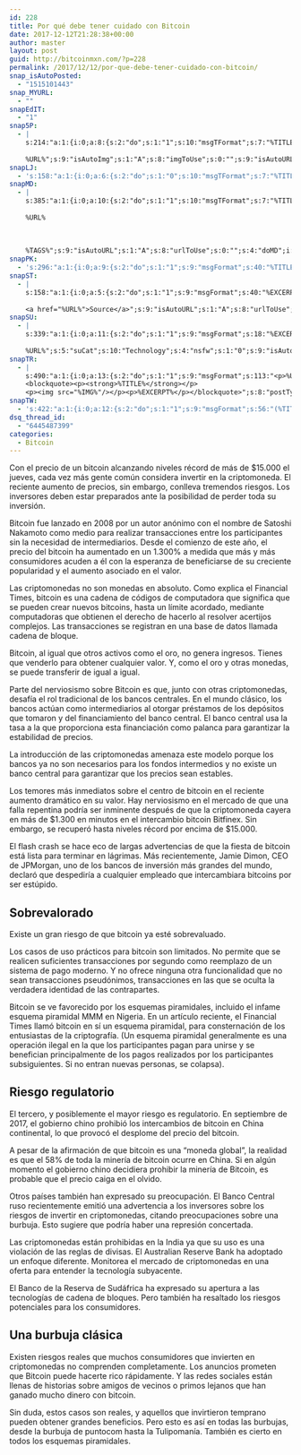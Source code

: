 ```yaml
---
id: 228
title: Por qué debe tener cuidado con Bitcoin
date: 2017-12-12T21:28:38+00:00
author: master
layout: post
guid: http://bitcoinmxn.com/?p=228
permalink: /2017/12/12/por-que-debe-tener-cuidado-con-bitcoin/
snap_isAutoPosted:
  - "1515101443"
snap_MYURL:
  - ""
snapEdIT:
  - "1"
snap5P:
  - |
    s:214:"a:1:{i:0;a:8:{s:2:"do";s:1:"1";s:10:"msgTFormat";s:7:"%TITLE%";s:9:"msgFormat";s:18:"%EXCERPT%
    
    %URL%";s:9:"isAutoImg";s:1:"A";s:8:"imgToUse";s:0:"";s:9:"isAutoURL";s:1:"A";s:8:"urlToUse";s:0:"";s:4:"do5P";i:0;}}";
snapLJ:
  - 's:158:"a:1:{i:0;a:6:{s:2:"do";s:1:"0";s:10:"msgTFormat";s:7:"%TITLE%";s:9:"msgFormat";s:9:"%EXCERPT%";s:9:"isAutoURL";s:1:"A";s:8:"urlToUse";s:0:"";s:4:"doLJ";i:0;}}";'
snapMD:
  - |
    s:385:"a:1:{i:0;a:10:{s:2:"do";s:1:"1";s:10:"msgTFormat";s:7:"%TITLE%";s:9:"msgFormat";s:32:"%EXCERPT%
    
    %URL%
    
    
    
    %TAGS%";s:9:"isAutoURL";s:1:"A";s:8:"urlToUse";s:0:"";s:4:"doMD";i:0;s:8:"isPosted";s:1:"1";s:4:"pgID";s:12:"2806f0bffb7e";s:7:"postURL";s:87:"https://medium.com/@BitcoinMXN/por-qu%C3%A9-debe-tener-cuidado-con-bitcoin-2806f0bffb7e";s:5:"pDate";s:19:"2018-01-04 21:30:16";}}";
snapPK:
  - 's:296:"a:1:{i:0;a:9:{s:2:"do";s:1:"1";s:9:"msgFormat";s:40:"%TITLE% - %URL% #bitcoin #mexico #crypto";s:9:"isAutoURL";s:1:"A";s:8:"urlToUse";s:0:"";s:4:"doPK";i:0;s:8:"isPosted";s:1:"1";s:4:"pgID";i:1365467360;s:7:"postURL";s:30:"https://www.plurk.com/p/mkypcw";s:5:"pDate";s:19:"2018-01-04 21:30:20";}}";'
snapST:
  - |
    s:158:"a:1:{i:0;a:5:{s:2:"do";s:1:"1";s:9:"msgFormat";s:40:"%EXCERPT%
    
    <a href="%URL%">Source</a>";s:9:"isAutoURL";s:1:"A";s:8:"urlToUse";s:0:"";s:4:"doST";i:0;}}";
snapSU:
  - |
    s:339:"a:1:{i:0;a:11:{s:2:"do";s:1:"1";s:9:"msgFormat";s:18:"%EXCERPT%
    
    %URL%";s:5:"suCat";s:10:"Technology";s:4:"nsfw";s:1:"0";s:9:"isAutoURL";s:1:"A";s:8:"urlToUse";s:0:"";s:4:"doSU";i:0;s:8:"isPosted";s:1:"1";s:4:"pgID";s:6:"22X7cS";s:7:"postURL";s:45:"http://www.stumbleupon.com/su/22X7cS/comments";s:5:"pDate";s:19:"2018-01-04 21:30:40";}}";
snapTR:
  - |
    s:490:"a:1:{i:0;a:13:{s:2:"do";s:1:"1";s:9:"msgFormat";s:113:"<p>%URL%</p>
    <blockquote><p><strong>%TITLE%</strong></p>
    <p><img src="%IMG%"/></p><p>%EXCERPT%</p></blockquote>";s:8:"postType";s:1:"T";s:10:"msgTFormat";s:7:"%TITLE%";s:9:"isAutoImg";s:1:"A";s:8:"imgToUse";s:0:"";s:9:"isAutoURL";s:1:"A";s:8:"urlToUse";s:0:"";s:4:"doTR";i:0;s:8:"isPosted";s:1:"1";s:4:"pgID";i:169318533588;s:7:"postURL";s:46:"http://bitcoinmxn.tumblr.com/post/169318533588";s:5:"pDate";s:19:"2018-01-04 21:30:43";}}";
snapTW:
  - 's:422:"a:1:{i:0;a:12:{s:2:"do";s:1:"1";s:9:"msgFormat";s:56:"(%TITLE%) - %URL% #bitcoinmxn #espanolbitcoin #bitcoinla";s:8:"attchImg";s:1:"1";s:9:"isAutoImg";s:1:"A";s:8:"imgToUse";s:0:"";s:9:"isAutoURL";s:1:"A";s:8:"urlToUse";s:0:"";s:4:"doTW";i:0;s:8:"isPosted";s:1:"1";s:4:"pgID";s:18:"949030363589902337";s:7:"postURL";s:57:"https://twitter.com/mxn_bitcoin/status/949030363589902337";s:5:"pDate";s:19:"2018-01-04 21:30:45";}}";'
dsq_thread_id:
  - "6445487399"
categories:
  - Bitcoin
---
```

Con el precio de un bitcoin alcanzando niveles récord de más de $15.000 el jueves, cada vez más gente común considera invertir en la criptomoneda. El reciente aumento de precios, sin embargo, conlleva tremendos riesgos. Los inversores deben estar preparados ante la posibilidad de perder toda su inversión.

Bitcoin fue lanzado en 2008 por un autor anónimo con el nombre de Satoshi Nakamoto como medio para realizar transacciones entre los participantes sin la necesidad de intermediarios. Desde el comienzo de este año, el precio del bitcoin ha aumentado en un 1.300% a medida que más y más consumidores acuden a él con la esperanza de beneficiarse de su creciente popularidad y el aumento asociado en el valor.

Las criptomonedas no son monedas en absoluto. Como explica el Financial Times, bitcoin es una cadena de códigos de computadora que significa que se pueden crear nuevos bitcoins, hasta un límite acordado, mediante computadoras que obtienen el derecho de hacerlo al resolver acertijos complejos. Las transacciones se registran en una base de datos llamada cadena de bloque.

Bitcoin, al igual que otros activos como el oro, no genera ingresos. Tienes que venderlo para obtener cualquier valor. Y, como el oro y otras monedas, se puede transferir de igual a igual.

Parte del nerviosismo sobre Bitcoin es que, junto con otras criptomonedas, desafía el rol tradicional de los bancos centrales. En el mundo clásico, los bancos actúan como intermediarios al otorgar préstamos de los depósitos que tomaron y del financiamiento del banco central. El banco central usa la tasa a la que proporciona esta financiación como palanca para garantizar la estabilidad de precios.

La introducción de las criptomonedas amenaza este modelo porque los bancos ya no son necesarios para los fondos intermedios y no existe un banco central para garantizar que los precios sean estables.

Los temores más inmediatos sobre el centro de bitcoin en el reciente aumento dramático en su valor. Hay nerviosismo en el mercado de que una falla repentina podría ser inminente después de que la criptomoneda cayera en más de $1.300 en minutos en el intercambio bitcoin Bitfinex. Sin embargo, se recuperó hasta niveles récord por encima de $15.000.

El flash crash se hace eco de largas advertencias de que la fiesta de bitcoin está lista para terminar en lágrimas. Más recientemente, Jamie Dimon, CEO de JPMorgan, uno de los bancos de inversión más grandes del mundo, declaró que despediría a cualquier empleado que intercambiara bitcoins por ser estúpido.

## Sobrevalorado

Existe un gran riesgo de que bitcoin ya esté sobrevaluado.

Los casos de uso prácticos para bitcoin son limitados. No permite que se realicen suficientes transacciones por segundo como reemplazo de un sistema de pago moderno. Y no ofrece ninguna otra funcionalidad que no sean transacciones pseudónimos, transacciones en las que se oculta la verdadera identidad de las contrapartes.

Bitcoin se ve favorecido por los esquemas piramidales, incluido el infame esquema piramidal MMM en Nigeria. En un artículo reciente, el Financial Times llamó bitcoin en sí un esquema piramidal, para consternación de los entusiastas de la criptografía. (Un esquema piramidal generalmente es una operación ilegal en la que los participantes pagan para unirse y se benefician principalmente de los pagos realizados por los participantes subsiguientes. Si no entran nuevas personas, se colapsa).

## Riesgo regulatorio

El tercero, y posiblemente el mayor riesgo es regulatorio. En septiembre de 2017, el gobierno chino prohibió los intercambios de bitcoin en China continental, lo que provocó el desplome del precio del bitcoin.

A pesar de la afirmación de que bitcoin es una &#8220;moneda global&#8221;, la realidad es que el 58% de toda la minería de bitcoin ocurre en China. Si en algún momento el gobierno chino decidiera prohibir la minería de Bitcoin, es probable que el precio caiga en el olvido.

Otros países también han expresado su preocupación. El Banco Central ruso recientemente emitió una advertencia a los inversores sobre los riesgos de invertir en criptomonedas, citando preocupaciones sobre una burbuja. Esto sugiere que podría haber una represión concertada.

Las criptomonedas están prohibidas en la India ya que su uso es una violación de las reglas de divisas. El Australian Reserve Bank ha adoptado un enfoque diferente. Monitorea el mercado de criptomonedas en una oferta para entender la tecnología subyacente.

El Banco de la Reserva de Sudáfrica ha expresado su apertura a las tecnologías de cadena de bloques. Pero también ha resaltado los riesgos potenciales para los consumidores.

## Una burbuja clásica

Existen riesgos reales que muchos consumidores que invierten en criptomonedas no comprenden completamente. Los anuncios prometen que Bitcoin puede hacerte rico rápidamente. Y las redes sociales están llenas de historias sobre amigos de vecinos o primos lejanos que han ganado mucho dinero con bitcoin.

Sin duda, estos casos son reales, y aquellos que invirtieron temprano pueden obtener grandes beneficios. Pero esto es así en todas las burbujas, desde la burbuja de puntocom hasta la Tulipomanía. También es cierto en todos los esquemas piramidales.